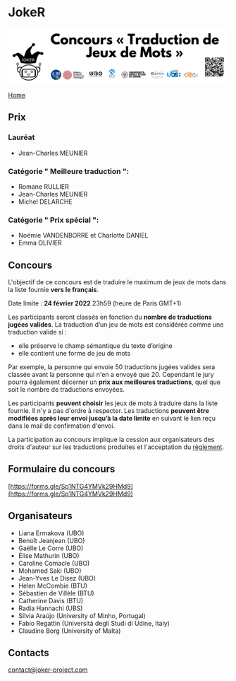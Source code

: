 # JokeR
<p align="center">
  <img src="banner-concours.png">
</p>

[Home](../clef-2022/index)
<br>

## Prix
### Lauréat
* Jean-Charles MEUNIER

### Catégorie " Meilleure traduction ":
* Romane RULLIER
* Jean-Charles MEUNIER
* Michel DELARCHE

### Catégorie " Prix spécial ":
* Noémie VANDENBORRE et Charlotte DANIEL
* Emma OLIVIER

## Concours

L'objectif de ce concours est de traduire le maximum de jeux de mots dans la liste fournie **vers le français**. 

Date limite : **24 février 2022** 23h59 (heure de Paris GMT+1)

Les participants seront classés en fonction du **nombre de traductions jugées valides**. La traduction d’un jeu de mots est considérée comme une traduction valide si :
- elle préserve le champ sémantique du texte d’origine
- elle contient une forme de jeu de mots 

Par exemple, la personne qui envoie 50 traductions jugées valides sera classée avant la personne qui n'en a envoyé que 20. Cependant le jury pourra également décerner un **prix aux meilleures traductions**, quel que soit le nombre de traductions envoyées. 

Les participants **peuvent choisir** les jeux de mots à traduire dans la liste fournie. Il n'y a pas d'ordre à respecter. Les traductions **peuvent être modifiées après leur envoi jusqu’à la date limite** en suivant le lien  reçu dans le mail de confirmation d'envoi.

La participation au concours implique la cession aux organisateurs des droits d'auteur sur les traductions produites et l'acceptation du [règlement](Réglement-concours-joker.pdf).


## Formulaire du concours

[https://forms.gle/Sp1NTG4YMVk29HMd9](https://forms.gle/Sp1NTG4YMVk29HMd9)

## Organisateurs

* Liana Ermakova (UBO)
* Benoît Jeanjean (UBO)
* Gaëlle Le Corre (UBO)
* Élise Mathurin (UBO)
* Caroline Comacle (UBO)
* Mohamed Saki (UBO)
* Jean-Yves Le Disez (UBO)
* Helen McCombie (BTU)
* Sébastien de Villèle (BTU)
* Catherine Davis (BTU)
* Radia Hannachi (UBS)
* Sílvia Araújo (University of Minho, Portugal)
* Fabio Regattin (Università degli Studi di Udine, Italy)
* Claudine Borg (University of Malta)

## Contacts
[contact@joker-project.com](mailto:contact@joker-project.com)
